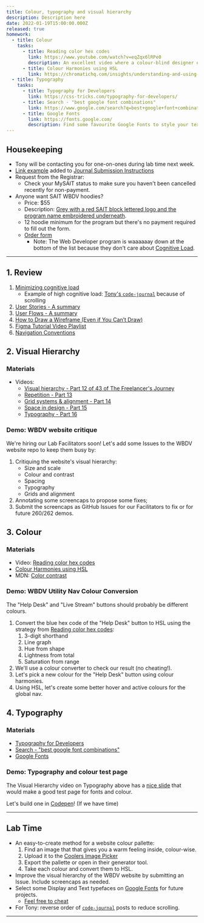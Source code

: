 ```yaml
---
title: Colour, typography and visual hierarchy
description: Description here
date: 2022-01-19T15:00:00.000Z
released: true
homework:
  - title: Colour
    tasks:
      - title: Reading color hex codes
        link: https://www.youtube.com/watch?v=eqZqx6lRPe0
        description: An excellent video where a colour-blind designer explains how digital colour modes work.
      - title: Colour Harmonies using HSL
        link: https://chromatichq.com/insights/understanding-and-using-hsl-your-css
  - title: Typography
    tasks: 
      - title: Typography for Developers
        link: https://css-tricks.com/typography-for-developers/
      - title: Search - "best google font combinations"
        link: https://www.google.com/search?q=best+google+font+combinations
      - title: Google Fonts
        link: https://fonts.google.com/
        description: Find some favourite Google Fonts to style your text for CPNT 260.
---
```


## Housekeeping
- Tony will be contacting you for one-on-ones during lab time next week.
- [Link example](https://github.com/acidtone/code-journal#jan-1-2022) added to [Journal Submission Instructions](https://sait-wbdv.netlify.app/dsgn-270/assignments/journal/#submission-instructions)
- Request from the Registrar:
    - Check your MySAIT status to make sure you haven't been cancelled recently for non-payment.
- Anyone want SAIT WBDV hoodies?
    - Price: $55
    - Description: [Grey with a red SAIT block lettered logo and the program name embroidered underneath](https://lh5.googleusercontent.com/B9pzhnjJ6lsGIeE-cJAJSpFEfjFqXp1LskRpisuVTueMBEE4s0Wl-S1gDf2K7uFbAWkPsvytbot-3kIwfM6kr7d46RSK-WTVAFryaT4FhMsHnGH4t55Wnw4NUCGtOwNR2A=w1280).
    - 12 hoodie minimum for the program but there's no payment required to fill out the form.
    - [Order form](https://docs.google.com/forms/d/e/1FAIpQLSez_hRXUSxbbDgV3IMXCzhsLHig13KVhAwIg5zwkOOq4dTE5Q/viewform)
        - Note: The Web Developer program is waaaaaay down at the bottom of the list because they don't care about [Cognitive Load](https://www.nngroup.com/articles/scrolling-and-attention/).

---

## 1. Review
1. [Minimizing cognitive load](https://sait-wbdv.netlify.app/library/takeaways/design/minimizing-cognitive-load)
    - Example of high cognitive load: [Tony's `code-journal`](https://github.com/acidtone/code-journal) because of scrolling
2. [User Stories - A summary](https://gist.github.com/acidtone/6f8b416c4c409c60148581f7ec806c46)
3. [User Flows - A summary](https://gist.github.com/acidtone/aa85df7a330fd678d84167f0e59d889d)
4. [How to Draw a Wireframe (Even if You Can’t Draw)](https://www.nngroup.com/articles/draw-wireframe-even-if-you-cant-draw/)
5. [Figma Tutorial Video Playlist](https://www.youtube.com/playlist?list=PLXDU_eVOJTx7QHLShNqIXL1Cgbxj7HlN4)
6. [Navigation Conventions](/library/takeaways/design/navigation)

## 2. Visual Hierarchy
### Materials
- Videos:
    - [Visual hierarchy - Part 12 of 43 of The Freelancer's Journey](https://www.youtube.com/watch?v=qZWDJqY27bw)
    - [Repetition - Part 13](https://www.youtube.com/watch?v=8zhhc5pzE9Y)
    - [Grid systems & alignment - Part 14](https://www.youtube.com/watch?v=9QRIjnMEXw8)
    - [Space in design - Part 15](https://www.youtube.com/watch?v=3dESVj7-XzI)
    - [Typography - Part 16](https://www.youtube.com/watch?v=yom0nogFN3k)

### Demo: WBDV website critique
We're hiring our Lab Facilitators soon! Let's add some Issues to the WBDV website repo to keep them busy by:
1. Critiquing the website's visual hierarchy:
    - Size and scale
    - Colour and contrast
    - Spacing
    - Typography
    - Grids and alignment
2. Annotating some screencaps to propose some fixes;
3. Submit the screencaps as GitHub Issues for our Facilitators to fix or for future 260/262 demos.

## 3. Colour
### Materials 
- Video: [Reading color hex codes](https://www.youtube.com/watch?v=eqZqx6lRPe0)
- [Colour Harmonies using HSL](https://chromatichq.com/insights/understanding-and-using-hsl-your-css)
- MDN: [Color contrast](https://developer.mozilla.org/en-US/docs/Web/Accessibility/Understanding_WCAG/Perceivable/Color_contrast)

### Demo: WBDV Utility Nav Colour Conversion
The "Help Desk" and "Live Stream" buttons should probably be different colours. 
1. Convert the blue hex code of the "Help Desk" button to HSL using the strategy from [Reading color hex codes](https://www.youtube.com/watch?v=eqZqx6lRPe0):
    1. 3-digit shorthand
    2. Line graph
    3. Hue from shape
    4. Lightness from total
    5. Saturation from range
2. We'll use a colour converter to check our result (no cheating!).
3. Let's pick a new colour for the "Help Desk" button using colour harmonies.
4. Using HSL, let's create some better hover and active colours for the global nav.

## 4. Typography
### Materials
- [Typography for Developers](https://css-tricks.com/typography-for-developers/)
- [Search - "best google font combinations"](https://www.google.com/search?q=best+google+font+combinations)
- [Google Fonts](https://fonts.google.com/)

### Demo: Typography and colour test page
The Visual Hierarchy video on Typography above has a [nice slide](https://youtu.be/yom0nogFN3k?t=209) that would make a good test page for fonts and colour. 

Let's build one in [Codepen](https://codepen.io/)! (If we have time)

---

## Lab Time
- An easy-to-create method for a website colour pallette:
    1. Find an image that that gives you a warm feeling inside, colour-wise.
    2. Upload it to the [Coolers Image Picker](https://coolors.co/image-picker)
    3. Export the pallette or open in their generator tool.
    4. Take each colour and convert them to HSL.
- Improve the visual hierarchy of the WBDV website by submitting an Issue. Include screencaps as needed.
- Select some Display and Text typefaces on [Google Fonts](https://fonts.google.com/) for future projects.
    - [Feel free to cheat](https://www.google.com/search?q=best+google+font+combinations)
- For Tony: reverse order of [`code-journal`](https://github.com/acidtone/code-journal) posts to reduce scrolling.

---

<home-work :home-work="homework">
</home-work>
